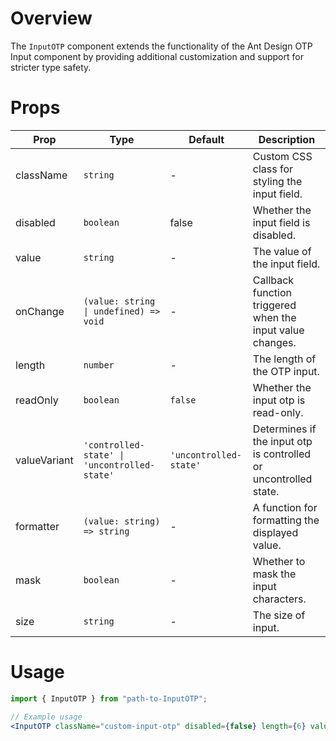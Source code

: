 # Overview

The `InputOTP` component extends the functionality of the Ant Design OTP Input component by providing additional customization and support for stricter type safety.

# Props

| Prop         | Type                                         | Default                | Description                                                      |
| ------------ | -------------------------------------------- | ---------------------- | ---------------------------------------------------------------- |
| className    | `string`                                     | -                      | Custom CSS class for styling the input field.                    |
| disabled     | `boolean`                                    | false                  | Whether the input field is disabled.                             |
| value        | `string`                                     | -                      | The value of the input field.                                    |
| onChange     | `(value: string \| undefined) => void`       | -                      | Callback function triggered when the input value changes.        |
| length       | `number`                                     | -                      | The length of the OTP input.                                     |
| readOnly     | `boolean`                                    | `false`                | Whether the input otp is read-only.                              |
| valueVariant | `'controlled-state' \| 'uncontrolled-state'` | `'uncontrolled-state'` | Determines if the input otp is controlled or uncontrolled state. |
| formatter    | `(value: string) => string`                  | -                      | A function for formatting the displayed value.                   |
| mask         | `boolean`                                    | -                      | Whether to mask the input characters.                            |
| size         | `string`                                     | -                      | The size of input.                                               |

# Usage

```jsx
import { InputOTP } from "path-to-InputOTP";

// Example usage
<InputOTP className="custom-input-otp" disabled={false} length={6} value="123456" onChange={(value) => console.log(value)} formatter={(value) => value.replace(/./g, "*")} mask />;
```
